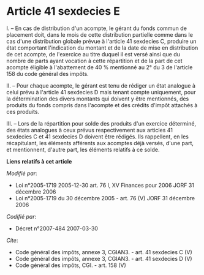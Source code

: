 # Article 41 sexdecies E

I. – En cas de distribution d'un acompte, le gérant du fonds commun de placement doit, dans le mois de cette distribution
partielle comme dans le cas d'une distribution globale prévue à l'article 41 sexdecies C, produire un état comportant
l'indication du montant et de la date de mise en distribution de cet acompte, de l'exercice au titre duquel il est versé
ainsi que du nombre de parts ayant vocation à cette répartition et de la part de cet acompte éligible à l'abattement de 40 %
mentionné au 2° du 3 de l'article 158 du code général des impôts.

II. – Pour chaque acompte, le gérant est tenu de rédiger un état analogue à celui prévu à l'article 41 sexdecies D mais
tenant compte uniquement, pour la détermination des divers montants qui doivent y être mentionnés, des produits du fonds
compris dans l'acompte et des crédits d'impôt attachés à ces produits.

III. – Lors de la répartition pour solde des produits d'un exercice déterminé, des états analogues à ceux prévus
respectivement aux articles 41 sexdecies C et 41 sexdecies D doivent être rédigés. Ils rappellent, en les récapitulant, les
éléments afférents aux acomptes déjà versés, d'une part, et mentionnent, d'autre part, les éléments relatifs à ce solde.

**Liens relatifs à cet article**

_Modifié par_:

  - Loi n°2005-1719 2005-12-30 art. 76 I, XV Finances pour 2006 JORF 31 décembre 2006
  - Loi n°2005-1719 du 30 décembre 2005 - art. 76 (V) JORF 31 décembre 2006

_Codifié par_:

  - Décret n°2007-484 2007-03-30

_Cite_:

  - Code général des impôts, annexe 3, CGIAN3. - art. 41 sexdecies C (V)
  - Code général des impôts, annexe 3, CGIAN3. - art. 41 sexdecies D (V)
  - Code général des impôts, CGI. - art. 158 (V)
